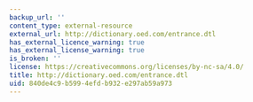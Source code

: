 ```yaml
---
backup_url: ''
content_type: external-resource
external_url: http://dictionary.oed.com/entrance.dtl
has_external_licence_warning: true
has_external_license_warning: true
is_broken: ''
license: https://creativecommons.org/licenses/by-nc-sa/4.0/
title: http://dictionary.oed.com/entrance.dtl
uid: 840de4c9-b599-4efd-b932-e297ab59a973
---
```


